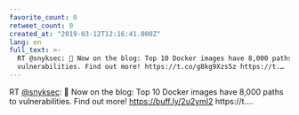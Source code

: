 ```yaml
---
favorite_count: 0
retweet_count: 0
created_at: "2019-03-12T12:16:41.000Z"
lang: en
full_text: >-
  RT @snyksec: 🚢 Now on the blog: Top 10 Docker images have 8,000 paths to
  vulnerabilities. Find out more! https://t.co/g8kg9Xzs5z https://t.…
---
```


RT [@snyksec](https://twitter.com/snyksec): 🚢 Now on the blog: Top 10 Docker
images have 8,000 paths to vulnerabilities. Find out more!
<https://buff.ly/2u2ymI2> https://t.…
